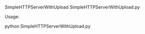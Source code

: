 SimpleHTTPServerWithUpload 
SimpleHTTPServerWithUpload.py 
 
Usage:

python SimpleHTTPServerWithUpload.py
